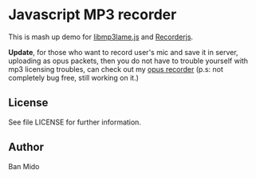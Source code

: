 Javascript MP3 recorder
=========


This is mash up demo for [libmp3lame.js][0] and [Recorderjs][1]. 

**Update**, for those who want to record user's mic and save it in server, uploading as opus packets, then you do not have to trouble yourself with mp3 licensing troubles, can check out my [opus recorder](https://github.com/Mido22/recordOpus) (p.s: not completely bug free, still working on it.) 

[0]: https://github.com/akrennmair/libmp3lame-js
[1]: https://github.com/mattdiamond/Recorderjs
[2]: https://github.com/kazuki/opus.js-sample


License
-------

See file LICENSE for further information.


Author
------

Ban Mido

